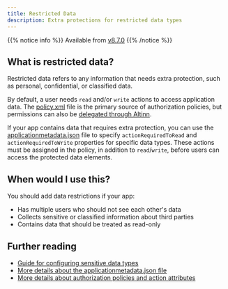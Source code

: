 ```yaml
---
title: Restricted Data
description: Extra protections for restricted data types
---
```


{{% notice info %}}
Available from [v8.7.0](https://github.com/Altinn/app-lib-dotnet/releases/tag/v8.7.0)
{{% /notice %}}

## What is restricted data?
Restricted data refers to any information that needs extra protection, such as personal, confidential, or classified data.

By default, a user needs `read` and/or `write` actions to access application data. The [policy.xml](https://github.com/Altinn/app-template-dotnet/blob/main/src/App/config/authorization/policy.xml) file is the primary source of authorization policies, but permissions can also be [delegated through Altinn](/authorization/what-do-you-get/accessmanagement/#delegation-and-management-of-access-groups).

If your app contains data that requires extra protection, you can use the [applicationmetadata.json](/api/models/app-metadata/#datatype) file to specify `actionRequiredToRead` and `actionRequiredToWrite` properties for specific data types. These actions must be assigned in the policy, in addition to `read`/`write`, before users can access the protected data elements.

## When would I use this?
You should add data restrictions if your app:
- Has multiple users who should not see each other's data
- Collects sensitive or classified information about third parties
- Contains data that should be treated as read-only

## Further reading
- [Guide for configuring sensitive data types](/altinn-studio/guides/development/restricted-data)
- [More details about the applicationmetadata.json file](/api/models/app-metadata/#complete-example)
- [More details about authorization policies and action attributes](/altinn-studio/reference/configuration/authorization/#action-attributes)